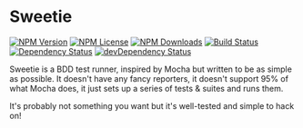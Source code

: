 Sweetie
=======
[![NPM Version](https://img.shields.io/npm/v/sweetie.svg)](https://www.npmjs.com/package/sweetie)
[![NPM License](https://img.shields.io/npm/l/sweetie.svg)](https://www.npmjs.com/package/sweetie)
[![NPM Downloads](https://img.shields.io/npm/dm/sweetie.svg)](https://www.npmjs.com/package/sweetie)
[![Build Status](https://img.shields.io/travis/tivac/sweetie.svg)](https://travis-ci.org/tivac/sweetie)
[![Dependency Status](https://img.shields.io/david/tivac/sweetie.svg)](https://david-dm.org/tivac/sweetie)
[![devDependency Status](https://img.shields.io/david/dev/tivac/sweetie.svg)](https://david-dm.org/tivac/sweetie#info=devDependencies)

Sweetie is a BDD test runner, inspired by Mocha but written to be as simple as possible. It doesn't have any fancy reporters, it doesn't support 95% of what Mocha does, it just sets up a series of tests & suites and runs them.

It's probably not something you want but it's well-tested and simple to hack on!
 
